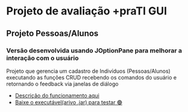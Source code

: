# Projeto de avaliação +praTI GUI

## Projeto Pessoas/Alunos 

### Versão desenvolvida usando JOptionPane para melhorar a interação com o usuário

Projeto que gerencia um cadastro de Indivíduos (Pessoas/Alunos) executando as funções CRUD
recebendo os comandos do usuário e retornando o feedback via janelas de diálogo



* <a href="https://github.com/AdaoBMF/desafio-mais-prati-Java-versao-GUI/blob/main/projetoPessoasGui/projetoAvaliacao.md">Descrição do funcionamento aqui</a>
* <a href ="https://github.com/AdaoBMF/desafio-mais-prati-Java-versao-GUI/raw/main/cadastroFoobar.jar">Baixe o executável(arivo .jar) para testar 🟢</a>
